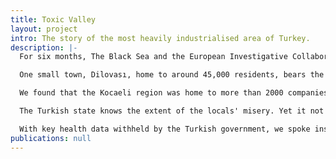 ```yaml
---
title: Toxic Valley
layout: project
intro: The story of the most heavily industrialised area of Turkey.
description: |-
  For six months, The Black Sea and the European Investigative Collaborations network have investigated the public health crisis in Kocaeli, the most heavily industrialised region in Turkey. We have revealed of a pattern of chemical dumping and polluting that has led to a widespread health crisis in the region.

  One small town, Dilovası, home to around 45,000 residents, bears the most serious consequences of three decades of unbridled industrial development, with widespread health problems among the locals, filthy air, soil, and waters, caused by uncontrolled pollution.

  We found that the Kocaeli region was home to more than 2000 companies, with around 15 percent of these having some foreign ownership, and most from the EU. German companies are at the top of the list.

  The Turkish state knows the extent of the locals' misery. Yet it not only ignores the scientific evidence, it actively encourages new polluting businesses to the area.

  With key health data withheld by the Turkish government, we spoke instead with dozens of locals; adults and children with serious, chronic health problems, and with doctors and other professionals who are too scared to speak about an ongoing public health disaster. Independent studies have shown that even mother’s breast-milk and newborn babies are affected by unhealthy levels of contaminants.
publications: null
---
```



